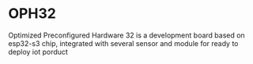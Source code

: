 # OPH32
Optimized Preconfigured Hardware 32 is a development board based on esp32-s3 chip, integrated with several sensor and module for ready to deploy iot porduct
